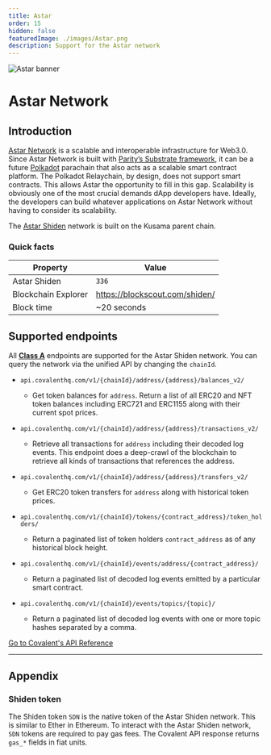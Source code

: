 ```yaml
---
title: Astar
order: 15
hidden: false
featuredImage: ./images/Astar.png
description: Support for the Astar network
---
```


![Astar banner](/static/images/networks/Astar.png)

# Astar Network

## Introduction

[Astar Network](https://astar.network/) is a scalable and interoperable infrastructure for Web3.0. Since Astar Network is built with [Parity’s Substrate framework](https://substrate.io/), it can be a future [Polkadot](https://polkadot.network/) parachain that also acts as a scalable smart contract platform. The Polkadot Relaychain, by design, does not support smart contracts. This allows Astar the opportunity to fill in this gap. Scalability is obviously one of the most crucial demands dApp developers have. Ideally, the developers can build whatever applications on Astar Network without having to consider its scalability.

The [Astar Shiden](https://docs.astar.network/integration/network-details) network is built on the Kusama parent chain. 

### Quick facts

<TableWrap>

| Property              | Value                |
| --------------------- | -------------------- |
| Astar Shiden          | `336`         |
| Blockchain Explorer|https://blockscout.com/shiden/|
| Block time            | ~20 seconds           |


</TableWrap>


## Supported endpoints

<Aside>

All [**Class A**](https://www.covalenthq.com/docs/api/#tag--Class-A) endpoints are supported for the Astar Shiden network. You can query the network via the unified API by changing the `chainId`.

</Aside>

<Definitions>

- `api.covalenthq.com/v1/{chainId}/address/{address}/balances_v2/`

  - Get token balances for `address`. Return a list of all ERC20 and NFT token balances including ERC721 and ERC1155 along with their current spot prices.

- `api.covalenthq.com/v1/{chainId}/address/{address}/transactions_v2/`

  - Retrieve all transactions for `address` including their decoded log events. This endpoint does a deep-crawl of the blockchain to retrieve all kinds of transactions that references the address.

- `api.covalenthq.com/v1/{chainId}/address/{address}/transfers_v2/`

  - Get ERC20 token transfers for `address` along with historical token prices.

- `api.covalenthq.com/v1/{chainId}/tokens/{contract_address}/token_holders/`

  - Return a paginated list of token holders `contract_address` as of any historical block height.

- `api.covalenthq.com/v1/{chainId}/events/address/{contract_address}/`

  - Return a paginated list of decoded log events emitted by a particular smart contract.

- `api.covalenthq.com/v1/{chainId}/events/topics/{topic}/`
  - Return a paginated list of decoded log events with one or more topic hashes separated by a comma.

</Definitions>

<a target="_blank" class="Button Button-is-docs-primary" href="https://www.covalenthq.com/docs/api/">Go to Covalent's API Reference</a>

---

## Appendix

### Shiden token

The Shiden token `SDN` is the native token of the Astar Shiden network. This is similar to Ether in Ethereum. To interact with the Astar Shiden network, `SDN` tokens are required to pay gas fees. The Covalent API response returns `gas_*` fields in fiat units.